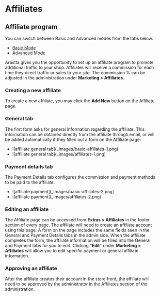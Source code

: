 Affiliates
==========

Affiliate program
-----------------

<div class="uk-alert-info uk-alert">
  <span class="uk-icon-info-circle"></span> You can switch between Basic and Advanced modes from the tabs below.
</div>
<ul class="uk-tab" data-uk-tab="{connect:'#doc-tabs', animation: 'fade'}">
    <li><a href="">Basic Mode</a></li>
    <li><a href="">Advanced Mode</a></li>
</ul>

Arastta gives you the opportunity to set up an affiliate program to promote additional traffic to your shop. Affiliates will receive a commission for each time they direct traffic or sales to your site. The commission % can be adjusted in the administration under **Marketing > Affiliates**.

### Creating a new affiliate

To create a new affiliate, you may click the **Add New** button on the Affiliate page.

### General tab

The first form asks for general information regarding the affiliate. This information can be obtained directly from the affiliate through email, or will be added automatically if they filled out a form on the Affiliate page:

<ul id="doc-tabs" class="uk-switcher uk-margin">
    <li>![affiliate general tab](_images/basic-affiliates-1.png)</li>
    <li>![affiliate general tab](_images/affiliates-1.png)</li>
</ul>

### Payment details tab

The Payment Details tab configures the commission and payment methods to be paid to the affiliate:

<ul id="doc-tabs" class="uk-switcher uk-margin">
    <li>![affiliate payment](_images/basic-affiliates-2.png)</li>
    <li>![affiliate payment](_images/affiliates-2.png)</li>
</ul>

### Editing an affiliate

The Affiliate page can be accessed from **Extras > Affiliates** in the footer section of every page. The affiliate will need to create an affiliate account using this page. A form on the page includes the same fields seen in the General and Payment Details tabs in the admin side. When the affiliate completes the form, the affiliate information will be filled into the General and Payment tabs for you to edit. Clicking "**Edit**" under **Marketing > Affiliates** will allow you to edit specific payment or general affiliate information.

### Approving an affiliate

After the affiliate creates their account in the store front, the affiliate will need to be approved by the administrator in the Affiliates section of the administration.
